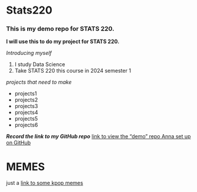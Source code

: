 # Stats220
### This is my demo repo for STATS 220. 
<!---purpose --->
**I will use this to do my project for STATS 220.**
<!---numbered list --->
*Introducing myself*

1. I study Data Science
2. Take STATS 220 this course in 2024 semester 1

<!---unordered list --->
*projects that need to make*

* projects1
* projects2
* projects3
* projects4
* projects5
* projects6

***Record the link to my GitHub repo***
[link to view the “demo” repo Anna set up on GitHub](https://github.com/annafergusson/stats220_demo)

# MEMES
just a [link to some kpop memes](https://www.steezy.co/posts/50-k-pop-memes-of-all-time)

